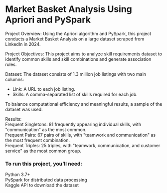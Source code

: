 # Market Basket Analysis Using Apriori and PySpark
Project Overview: Using the Apriori algorithm and PySpark, this project conducts a Market Basket Analysis on a large dataset scraped from LinkedIn in 2024.

Project Objectives: This project aims to analyze skill requirements dataset to identify common skills and skill combinations and generate association rules.

Dataset: The dataset consists of 1.3 million job listings with two main columns:  
* Link: A URL to each job listing.  
* Skills: A comma-separated list of skills required for each job.  

To balance computational efficiency and meaningful results, a sample of the dataset was used.

Results:  
Frequent Singletons: 81 frequently appearing individual skills, with "communication" as the most common.  
Frequent Pairs: 67 pairs of skills, with "teamwork and communication" as the most frequent combination.  
Frequent Triples: 25 triples, with "teamwork, communication, and customer service" as the most common group.  

### To run this project, you’ll need:
Python 3.7+  
PySpark for distributed data processing  
Kaggle API to download the dataset  
